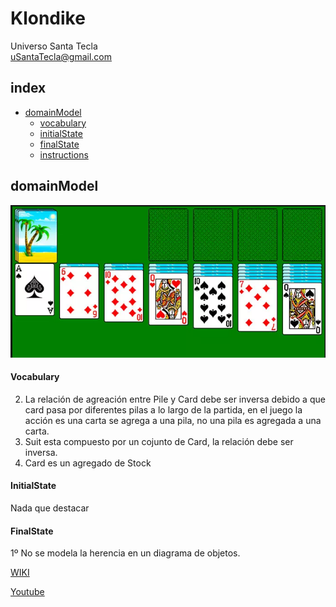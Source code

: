 # Klondike
Universo Santa Tecla  
[uSantaTecla@gmail.com](mailto:uSantaTecla@gmail.com)  

## index

* [domainModel](#domainModel)  
    * [vocabulary](#vocabulary)  
    * [initialState](#initialState)  
    * [finalState](#finalState)
    * [instructions](#instructions)  
## domainModel  
  
![klondike](../criticaSemanaAnterior/docs2/images/klondike.png)  

#### Vocabulary

2. La relación de agreación entre Pile y Card debe ser inversa debido a que card pasa por diferentes pilas a lo largo de la partida, en el juego la acción es una carta se agrega a una pila, no una pila es agregada a una carta.
3. Suit esta compuesto por un cojunto de Card, la relación debe ser inversa.
4. Card es un agregado de Stock

#### InitialState
Nada que destacar

#### FinalState
1º No se modela la herencia en un diagrama de objetos.

[WIKI](https://es.wikipedia.org/wiki/Solitario_de_cartas)

[Youtube](https://www.youtube.com/watch?v=yjgQXcFVBQY)





  
